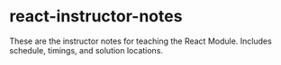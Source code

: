 # react-instructor-notes
These are the instructor notes for teaching the React Module. Includes schedule, timings, and solution locations.
